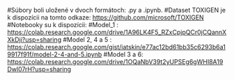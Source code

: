 #Súbory boli uložené v dvoch formátoch: .py a .ipynb.
#Dataset TOXIGEN je k dispozícii na tomto odkaze: https://github.com/microsoft/TOXIGEN
#Notebooky su k dispozícii: 
#Model_1 : https://colab.research.google.com/drive/1A96LK4F5_RZxCpjpQCr0jCQannXXkDji?usp=sharing
#Model 2, 4 a 5 : https://colab.research.google.com/gist/iatskin/e77ac12bd61bb35c6293b6a19917f91f/model-2-4-and-5.ipynb
#Model 3 a 6: https://colab.research.google.com/drive/1OQaNbV39t2yUPSEg6gWHI8A19Dwl07rH?usp=sharing

